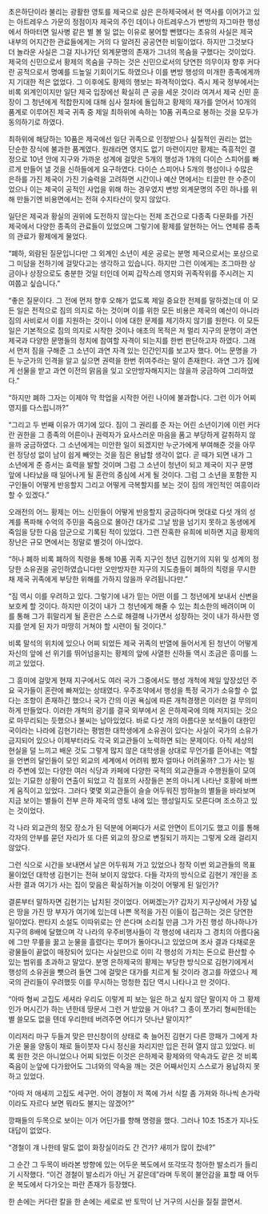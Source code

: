 초은하단이라 불리는 광활한 영토를 제국으로 삼은 은하제국에서 현 역사를 이어가고 있는 아트레우스 가문의 정점이자 제국의 주인 데이나 아트레우스가 변방의 자그마한 행성에서 하마터면 일사병 같은 별 볼 일 없는 이유로 붕어할 뻔했다는 초유의 사실은 제국 내부의 어지간한 관료들에게는 거의 다 알려진 공공연한 비밀이었다. 하지만 그것보다 더 놀라운 사실은 그걸 지나가던 외계문명의 존재가 그녀의 목숨을 구했다는 것이었다. 제국의 신민으로서 황제의 목숨을 구하는 것은 신민으로서의 당연한 의무이자 향후 커다란 공적으로서 명예를 드높일 기회이기도 하였으나 이를 변방 행성의 미개한 종족에게까지 기대한 적은 없었다. 그 이후에도 황제의 행보는 파격적이었다. 즉시 제국 정부에서는 비록 외계인이지만 일단 제국 입장에선 확실히 큰 공을 세운 것이라 여겨서 제국 신민 훈장이 그 청년에게 적합한지에 대해 심사 절차에 돌입하고 황제의 재가를 얻어서 10개의 품계로 이루어진 제국 귀족 중 제일 최하위에 속하는 10품 귀족으로 봉하는 것을 모두가 동의하기로 하였다.

최하위에 해당하는 10품은 제국에선 일단 귀족으로 인정받으나 실질적인 권리는 없는 단순한 장식에 불과한 품계였다. 원래라면 영지도 없기 마련이지만 황제는 즉흥적인 결정으로 10년 안에 지구와 가까운 성계에 걸맞은 5개의 행성과 1개의 다이슨 스피어를 빠르게 만들어 낼 것을 신하들에게 요구하였다. 다이슨 스피어나 5개의 행성이나 수많은 은하를 가진 제국이 가진 기술력을 고려하면 시간이나 예산 면에서는 티끌만 한 수준이었으나 이는 제국이 공적인 사업을 위해 하는 경우였지 변방 외계문명의 주민 하나를 위해 만들기엔 비용면에서는 전혀 수지타산이 맞지 않았다.

일단은 제국과 황실의 권위에 도전하지 않는다는 전제 조건으로 다종족 다문화를 가진 제국에서 다양한 종족의 관료들이 있었으며 그렇기에 황제를 알현하는 어느 연체류 종족의 관료가 황제에게 물었다.

“폐하, 외람된 질문입니다만 그 외계인 소년이 세운 공로는 분명 제국으로서는 포상으로 그 미담을 전하기에 걸맞다고는 생각하고 있습니다. 하지만 그런 이에게는 조그마한 상금이나 상장으로도 충분한 것일 터인데 어찌 갑작스레 영지와 귀족작위를 주시려는 지 여쭙고 싶습니다.”

“좋은 질문이다. 그 전에 먼저 향후 오해가 없도록 제일 중요한 전제를 말하겠는데 이 모든 일은 전적으로 짐의 의지로 하는 것이며 이를 위한 모든 비용은 제국의 예산이 아니라 짐의 사비로서 이를 지원하는 것이니 이에 대한 문제를 제기하지 않기를 원한다. 이 모든 일은 기본적으로 짐의 의지로 시작한 것이나 애초의 목적은 저 멀리 지구의 문명이 과연 제국과 다양한 문명들의 정치에 참여할 자격이 되는지를 한번 판단하고자 하였다. 그래서 먼저 짐을 구해준 그 소년이 과연 자격 있는 인간인지를 보고자 했다. 어느 문명을 가든 누군가의 인격을 알고 싶으면 권력을 한번 쥐여주라는 말이 존재한다. 과연 그가 짐에게 선물을 받고 과연 이전의 맑음을 잊고 오만방자해지지는 않을까 궁금하여 그리하였다.”

“하지만 폐하 그자는 이제야 막 학업을 시작한 어린 나이에 불과합니다. 그런 이가 어찌 영지를 다스립니까?”

“그리고 두 번째 이유가 여기에 있다. 짐이 그 권리를 준 자는 어린 소년이기에 이런 커다란 권한을 그 종족의 어른이나 권력자가 요사스러운 마음을 품고 부당하게 갈취하지 않을까 궁금하였다. 그 소년에게는 미안한 일이 되겠지만 누군가에게 부여해준 것을 아무런 정당성 없이 남이 쉽게 빼앗는 것을 짐은 용납할 생각이 없다. 곧 때가 되면 내가 그 소년에게 준 증서는 효력을 발할 것이며 그럼 그 소년이 청년이 되고 제국이 지구 문명 앞에 나타났을 때 일어나게 될 혼란의 중심에 서게 될 것이다. 그럼 그 소년을 포함한 지구인들이 어떻게 반응할지 그리고 어떻게 극복할지를 보는 것이 짐의 개인적인 여흥이라 할 수 있겠다.”

오래전의 어느 황제는 어느 신민들이 어떻게 반응할지 궁금하다며 멋대로 다섯 개의 성계를 폭파해 수억의 주민을 죽음으로 몰아간 대가로 그날 밤을 넘기지 못하고 동생에게 죽임을 당한 다음 암군으로 기록된 적이 있었다. 그런 잔혹한 유희에 비하면 지금 황제의 장난은 규모 면에서는 정말로 별것이 아니었다.

“허나 폐하 비록 폐하의 칙령을 통해 10품 귀족 지구인 청년 김현기의 지위 및 성계의 정당한 소유권을 공인하였습니다만 오만방자한 지구의 지도층들이 폐하의 칙령을 무시한 채 제국 귀족에게 부당한 위해를 가하지 않을까 우려됩니다만.”

“짐 역시 이를 우려하고 있다. 그렇기에 내가 믿는 어떤 이를 그 청년에게 보내서 신변을 보호케 할 것이다. 하지만 이것이 내가 그 청년에게 해줄 수 있는 최소한의 배려이며 이를 통해 그가 휘말리게 될 혼란은 스스로 해결해 나가면서 성장하는 것이 내가 하사한 영지를 얻게 된 자가 마땅히 거쳐야 할 시련이 될 것이다.”

비록 말석의 위치에 있으나 어찌 되었든 제국 귀족의 반열에 들어서게 된 청년이 어떻게 자신의 앞에 선 위기를 뛰어넘을지는 황제의 앞에 사열한 신하들 역시 조금은 흥미를 느끼고 있었다.

그 흥미에 걸맞게 현재 지구에서도 여러 국가 그중에서도 행성 개척에 제일 앞장섰던 주요 국가들이 혼란에 빠져있는 상태였다. 우주조약에서 행성을 특정 국가가 소유할 수 없다는 조항이 존재하긴 했으나 국가 간의 이권 욕심에 따른 개척경쟁은 이러한 걸 무의미하게 만들었다. 이러한 개척의 광기를 결국 외부에서 온 은하제국에 의해 저지되는 것으로 마무리되는 듯했으나 불씨는 남아있었다. 바로 다섯 개의 아름다운 보석들이 대한민국이라는 나라에 김현기라는 평범한 대학생에게 소유권이 있다는 사실이 국가의 소유가 금지되어 있으나 이제부터라도 각국 외교관들이 노력하면 되는 문제이다. 아직 세상의 현실을 덜 느끼고 배운 것도 그렇게 많지 않은 대학생을 상대로 무언가를 뜯어내는 역할을 언변의 달인들이 모인 외교의 세계에서 어려워 봤자 얼마나 어려울까? 그가 사는 빌라 주변에 있는 다양한 여러 식당과 카페에 다양한 국적의 외교관들과 수행원들이 모여있는 기묘한 상황이 연출이 되었고 각 점포의 사장들은 본의 아니게 나타난 호황에 바쁘게 움직이고 있었다. 그러다 몇몇 외교관들이 슬슬 어두워진 밤하늘의 별들을 바라보며 지금 보이는 별들이 전부 은하 제국의 영토 내에 있는 행성일지도 모른다며 조소하고 있는 것이었다.

각 나라 외교관의 정모 장소가 된 덕분에 어쩌다가 서로 안면이 트이기도 했고 이를 통해 각자의 안부를 묻던 자리가 또 다른 외교의 장으로 변질되기 까지는 그렇게 오래 걸리지 않았다.

그런 식으로 시간을 보내면서 날은 어두워져 가고 있었으나 정작 이번 외교관들의 목표물이었던 대학생 김현기는 전혀 보이지 않았다. 다들 각자의 방식으로 김현기 개인을 조사한 결과 여기가 사는 집이 맞음은 확실하거늘 이것이 어떻게 된 일인가?

결론부터 말하자면 김현기는 납치된 것이었다. 어쩌겠는가? 갑자기 지구상에서 가장 넓은 땅을 가진 땅 부자가 여기에 있는데 나쁜 목적을 가진 이들이 접근하는 것은 당연한 일이었다. 판타지 소설도 이따위로는 안 쓴다며 소리칠 만큼 그가 가진 행성 하나하나가 지구의 8배에 달했으며 각 나라의 우주비행사들이 각 행성에 내리자 그 경치의 아름다움에 그만 무릎을 꿇고 눈물을 흘렸다는 루머가 돌아다니고 있었으며 조사 결과 다채로운 광물들이 끝없이 매장되어 있다는 사실만으로 이미 각 행성의 가치는 돈으로 환산할 수 있는 범위를 초과하고 말았다. 분명 은하제국의 황제는 부당한 방식으로 김현기에게서 행성의 소유권을 뺏으려 들면 그에 걸맞은 대가를 치르게 될 것이라 경고를 하였으나 제국의 관리들이 우려했듯 이를 무시하는 멍청한 집단 역시 나타나고 만 것이다.

“아따 형씨 고집도 세셔라 우리도 이렇게 피 보는 일은 하고 싶지 않단 말이지 아 그 황제인가 머시긴가 하는 년한테 땅문서 그런 거 받았을 거 아녀? 그 종이 쪼가리 형씨한테는 별 쓸모도 없을 텐데 우리한테 버려주면 어디가 덧나냔 말이지?”

이리저리 마구 두들겨 맞은 만신창이의 상태로 축 늘어진 김현기 다른 깡패가 그에게 차가운 물을 양동이 채로 들이붓자 다시 정신을 차리지만 입은 전혀 열지 않고 있었다. 비록 원한 것은 아니었으나 어찌 되었든 이것은 은하제국 황제와의 약속과도 같은 것 비록 죽음이 눈앞에 다가왔어도 그녀와의 약속을 깨는 것은 어째서인지 스스로가 용납하지 못하고 있었다.

“아따 저 애새끼 고집도 세구먼. 어이 경철이 저 쪽에 가서 식칼 좀 가져와 하나씩 손가락이라도 자르다 보면 뭐라도 불지는 않겠어?”

깡패들의 두목으로 보이는 이가 어딘가를 향해 명령을 했다. 그러나 10초 15초가 지나도 대답이 없었다.

“경철이 걔 나한테 말도 없이 화장실이라도 간 건가? 새끼가 많이 컸네?”

그 순간 그 두목이 바라본 방향에 있는 어두운 복도에서 또각또각 청아한 발소리가 들리기 시작했다. “이건 경철이 발소리가 아닌 거 같은데”라며 두목이 불안감을 표할 때 어두운 복도에서 다가오는 파란 존재가 등장했다.

한 손에는 커다란 칼을 한 손에는 세로로 반 토막이 난 거구의 시신을 질질 끌면서.